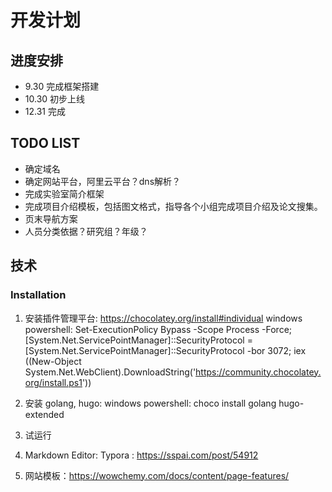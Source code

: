 # 开发计划


## 进度安排

- 9.30 完成框架搭建
- 10.30 初步上线
- 12.31 完成


## TODO LIST
- 确定域名
- 确定网站平台，阿里云平台？dns解析？
- 完成实验室简介框架
- 完成项目介绍模板，包括图文格式，指导各个小组完成项目介绍及论文搜集。
- 页末导航方案
- 人员分类依据？研究组？年级？


## 技术

### Installation

1. 安装插件管理平台:  https://chocolatey.org/install#individual
windows powershell: Set-ExecutionPolicy Bypass -Scope Process -Force; [System.Net.ServicePointManager]::SecurityProtocol = [System.Net.ServicePointManager]::SecurityProtocol -bor 3072; iex ((New-Object System.Net.WebClient).DownloadString('https://community.chocolatey.org/install.ps1'))

2. 安装 golang, hugo: 
windows powershell: choco install golang hugo-extended

3. 试运行

4. Markdown Editor: Typora : https://sspai.com/post/54912

5. 网站模板：https://wowchemy.com/docs/content/page-features/

